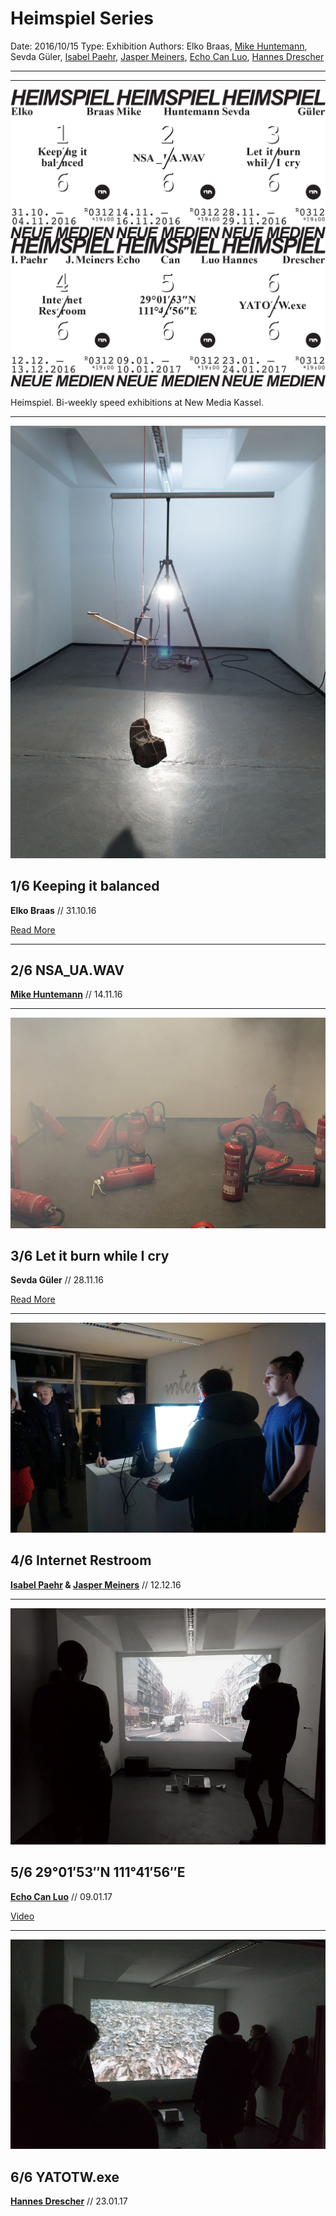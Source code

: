 # Heimspiel Series

Date: 2016/10/15
Type: Exhibition
Authors: Elko Braas, [Mike Huntemann](http://mikehuntemann.de/), Sevda Güler, [Isabel Paehr](http://www.isabelpaehr.com), [Jasper Meiners](http://www.jaspermeiners.com), [Echo Can Luo](https://vimeo.com/user8116607), [Hannes Drescher](https://www.twitter.com/_krisekrise_)

---
---

![](heimspiel.png)

Heimspiel. Bi-weekly speed exhibitions at New Media Kassel.

---

![](elko.jpg)

## 1/6 Keeping it balanced

**Elko Braas** // 31.10.16

[Read More](/heimspiel-elko-braas-keeping-it-balanced)

---

## 2/6 NSA_UA.WAV
**[Mike Huntemann](http://mikehuntemann.de/)** // 14.11.16

---

![](sevda.jpg)

## 3/6 Let it burn while I cry
**Sevda Güler** // 28.11.16

[Read More](/heimspiel-sevda-gueler-let-it-burn-while-i-cry)

---

![](jisi.jpg)

## 4/6 Internet Restroom
**[Isabel Paehr](http://www.isabelpaehr.com) & [Jasper Meiners](http://www.jaspermeiners.com)** // 12.12.16

---

![](echo.jpg)

## 5/6 29°01′53″N 111°41′56″E
**[Echo Can Luo](https://vimeo.com/user8116607)** // 09.01.17

[Video](https://www.youtube.com/watch?v=EZlaySlifxc&t=17s.)

---

![](hannes.jpg)

## 6/6 YATOTW.exe
**[Hannes Drescher](https://www.twitter.com/_krisekrise_)** // 23.01.17
